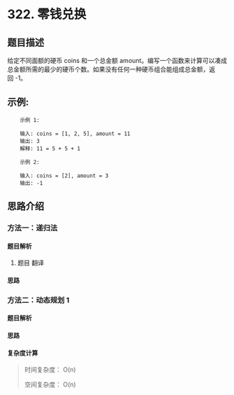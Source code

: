 # 322. 零钱兑换

## 题目描述

    
给定不同面额的硬币 coins 和一个总金额 amount。编写一个函数来计算可以凑成总金额所需的最少的硬币个数。如果没有任何一种硬币组合能组成总金额，返回 -1。


## 示例:
```
	示例 1:

	输入: coins = [1, 2, 5], amount = 11
	输出: 3 
	解释: 11 = 5 + 5 + 1

	示例 2:

	输入: coins = [2], amount = 3
	输出: -1

```

## 思路介绍

### 方法一：递归法

#### 题目解析

1. 题目 翻译

#### 思路



### 方法二：动态规划 1

#### 题目解析



#### 思路



#### 复杂度计算

> 时间复杂度： O(n)
> 
> 空间复杂度： O(n)

